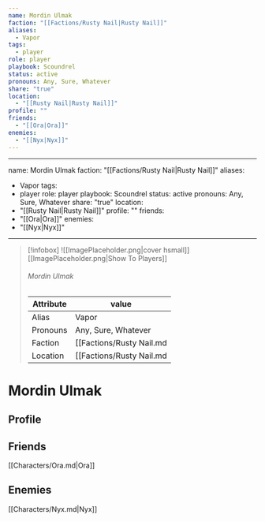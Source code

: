 ```yaml
---
name: Mordin Ulmak
faction: "[[Factions/Rusty Nail|Rusty Nail]]"
aliases:
  - Vapor
tags:
  - player
role: player
playbook: Scoundrel
status: active
pronouns: Any, Sure, Whatever
share: "true"
location:
  - "[[Rusty Nail|Rusty Nail]]"
profile: ""
friends:
  - "[[Ora|Ora]]"
enemies:
  - "[[Nyx|Nyx]]"
---
```

---
name: Mordin Ulmak
faction: "[[Factions/Rusty Nail|Rusty Nail]]"
aliases:
  - Vapor
tags:
  - player
role: player
playbook: Scoundrel
status: active
pronouns: Any, Sure, Whatever
share: "true"
location: 
  - "[[Rusty Nail|Rusty Nail]]"
profile: ""
friends:
  - "[[Ora|Ora]]"
enemies:
  - "[[Nyx|Nyx]]"
---


> [!infobox]
> ![[ImagePlaceholder.png|cover hsmall]]
> [[ImagePlaceholder.png|Show To Players]]
> ###### Mordin Ulmak
> Attribute |  value |
> ---|---|
> Alias | Vapor
> Pronouns | Any, Sure, Whatever
> Faction | [[Factions/Rusty Nail.md|Rusty Nail]]
> Location | [[Factions/Rusty Nail.md|Rusty Nail]] |

# Mordin Ulmak
## Profile


## Friends
[[Characters/Ora.md|Ora]]

## Enemies
[[Characters/Nyx.md|Nyx]]

